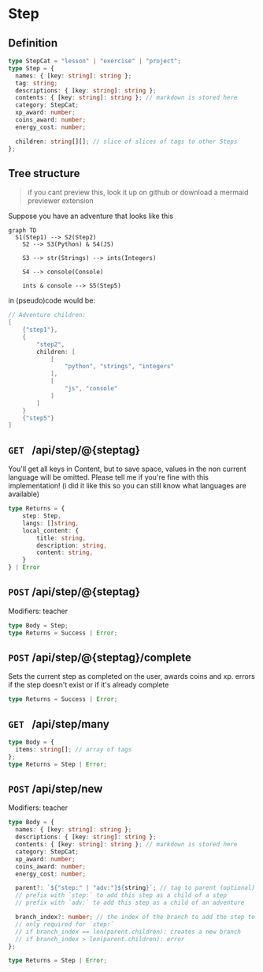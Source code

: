 # Step

## Definition

```ts
type StepCat = "lesson" | "exercise" | "project";
type Step = {
  names: { [key: string]: string };
  tag: string;
  descriptions: { [key: string]: string };
  contents: { [key: string]: string }; // markdown is stored here
  category: StepCat;
  xp_award: number;
  coins_award: number;
  energy_cost: number;

  children: string[][]; // slice of slices of tags to other Steps
};
```

## Tree structure

> if you cant preview this, look it up on github or download a mermaid previewer extension

Suppose you have an adventure that looks like this

```mermaid
graph TD
  S1(Step1) --> S2(Step2)
	S2 --> S3(Python) & S4(JS)

	S3 --> str(Strings) --> ints(Integers)

	S4 --> console(Console)

	ints & console --> S5(Step5)
```

in (pseudo)code would be:

```go
// Adventure children:
[
    {"step1"},
    {
        "step2",
        children: [
            [
                "python", "strings", "integers"
            ],
            [
                "js", "console"
            ]
        ]
    }
    {"step5"}
]
```

## `GET ` /api/step/@{steptag}

You'll get all keys in Content, but to save space, values in the non current language will be omitted.
Please tell me if you're fine with this implementation! (i did it like this so you can still know what languages are available)

```ts
type Returns = {
    step: Step,
    langs: []string,
    local_content: {
        title: string,
        description: string,
        content: string,
    }
} | Error
```

## `POST` /api/step/@{steptag}

Modifiers: teacher

```ts
type Body = Step;
type Returns = Success | Error;
```

## `POST` /api/step/@{steptag}/complete

Sets the current step as completed on the user, awards coins and xp.
errors if the step doesn't exist or if it's already complete

```ts
type Returns = Success | Error;
```

## `GET ` /api/step/many

```ts
type Body = {
  items: string[]; // array of tags
};
type Returns = Step | Error;
```

## `POST` /api/step/new

Modifiers: teacher

```ts
type Body = {
  names: { [key: string]: string };
  descriptions: { [key: string]: string };
  contents: { [key: string]: string }; // markdown is stored here
  category: StepCat;
  xp_award: number;
  coins_award: number;
  energy_cost: number;

  parent?: `${"step:" | "adv:"}${string}`; // tag to parent (optional)
  // prefix with `step:` to add this step as a child of a step
  // prefix with `adv:` to add this step as a child of an adventure

  branch_index?: number; // the index of the branch to add the step to (optional)
  // only required for `step:`
  // if branch_index == len(parent.children): creates a new branch
  // if branch_index > len(parent.children): error
};

type Returns = Step | Error;
```
